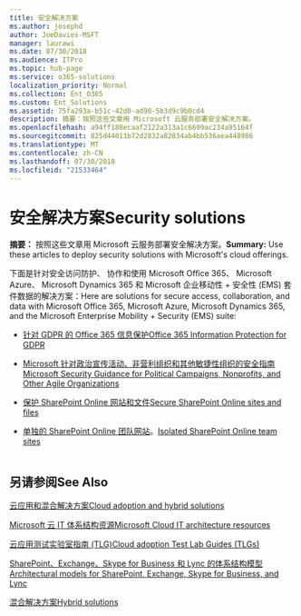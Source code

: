 ```yaml
---
title: 安全解决方案
ms.author: josephd
author: JoeDavies-MSFT
manager: laurawi
ms.date: 07/30/2018
ms.audience: ITPro
ms.topic: hub-page
ms.service: o365-solutions
localization_priority: Normal
ms.collection: Ent_O365
ms.custom: Ent_Solutions
ms.assetid: 75fa293a-b51c-42d0-ad90-5b3d9c9b0cd4
description: 摘要：按照这些文章用 Microsoft 云服务部署安全解决方案。
ms.openlocfilehash: a94ff180ecaaf2122a313a1c6699ac234a95164f
ms.sourcegitcommit: 825d44011b72d2832a82834ab4bb536aea448986
ms.translationtype: MT
ms.contentlocale: zh-CN
ms.lasthandoff: 07/30/2018
ms.locfileid: "21533464"
---
```

# <a name="security-solutions"></a><span data-ttu-id="cab16-103">安全解决方案</span><span class="sxs-lookup"><span data-stu-id="cab16-103">Security solutions</span></span>

 <span data-ttu-id="cab16-104">**摘要：** 按照这些文章用 Microsoft 云服务部署安全解决方案。</span><span class="sxs-lookup"><span data-stu-id="cab16-104">**Summary:** Use these articles to deploy security solutions with Microsoft's cloud offerings.</span></span>
  
<span data-ttu-id="cab16-105">下面是针对安全访问防护、 协作和使用 Microsoft Office 365、 Microsoft Azure、 Microsoft Dynamics 365 和 Microsoft 企业移动性 + 安全性 (EMS) 套件数据的解决方案：</span><span class="sxs-lookup"><span data-stu-id="cab16-105">Here are solutions for secure access, collaboration, and data with Microsoft Office 365, Microsoft Azure, Microsoft Dynamics 365, and the Microsoft Enterprise Mobility + Security (EMS) suite:</span></span>

- [<span data-ttu-id="cab16-106">针对 GDPR 的 Office 365 信息保护</span><span class="sxs-lookup"><span data-stu-id="cab16-106">Office 365 Information Protection for GDPR</span></span>](office-365-information-protection-for-gdpr.md)
  
- [<span data-ttu-id="cab16-107">Microsoft 针对政治宣传活动、非营利组织和其他敏捷性组织的安全指南</span><span class="sxs-lookup"><span data-stu-id="cab16-107">Microsoft Security Guidance for Political Campaigns, Nonprofits, and Other Agile Organizations</span></span>](microsoft-security-guidance-for-political-campaigns-nonprofits-and-other-agile-o.md)
    
- [<span data-ttu-id="cab16-108">保护 SharePoint Online 网站和文件</span><span class="sxs-lookup"><span data-stu-id="cab16-108">Secure SharePoint Online sites and files</span></span>](secure-sharepoint-online-sites-and-files.md)
    
- <span data-ttu-id="cab16-109">[单独的 SharePoint Online 团队网站](isolated-sharepoint-online-team-sites.md)。</span><span class="sxs-lookup"><span data-stu-id="cab16-109">[Isolated SharePoint Online team sites](isolated-sharepoint-online-team-sites.md)</span></span>
<br/><br/>
    
## <a name="see-also"></a><span data-ttu-id="cab16-110">另请参阅</span><span class="sxs-lookup"><span data-stu-id="cab16-110">See Also</span></span>

[<span data-ttu-id="cab16-111">云应用和混合解决方案</span><span class="sxs-lookup"><span data-stu-id="cab16-111">Cloud adoption and hybrid solutions</span></span>](cloud-adoption-and-hybrid-solutions.md)
  
[<span data-ttu-id="cab16-112">Microsoft 云 IT 体系结构资源</span><span class="sxs-lookup"><span data-stu-id="cab16-112">Microsoft Cloud IT architecture resources</span></span>](microsoft-cloud-it-architecture-resources.md)
  
[<span data-ttu-id="cab16-113">云应用测试实验室指南 (TLG)</span><span class="sxs-lookup"><span data-stu-id="cab16-113">Cloud adoption Test Lab Guides (TLGs)</span></span>](cloud-adoption-test-lab-guides-tlgs.md)
  
[<span data-ttu-id="cab16-114">SharePoint、Exchange、Skype for Business 和 Lync 的体系结构模型</span><span class="sxs-lookup"><span data-stu-id="cab16-114">Architectural models for SharePoint, Exchange, Skype for Business, and Lync</span></span>](architectural-models-for-sharepoint-exchange-skype-for-business-and-lync.md)
  
[<span data-ttu-id="cab16-115">混合解决方案</span><span class="sxs-lookup"><span data-stu-id="cab16-115">Hybrid solutions</span></span>](hybrid-solutions.md)


